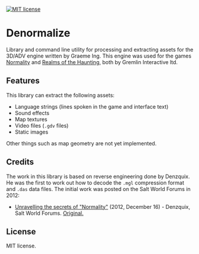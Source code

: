 [![MIT license](https://img.shields.io/badge/license-MIT-brightgreen.svg)](https://opensource.org/licenses/MIT)

# Denormalize

Library and command line utility for processing and extracting assets for the 3D/ADV engine written by Graeme Ing. This engine was used for the games [Normality](https://www.mobygames.com/game/normality) and [Realms of the Haunting](https://www.mobygames.com/game/dos/realms-of-the-haunting), both by Gremlin Interactive ltd.

## Features

This library can extract the following assets:

* Language strings (lines spoken in the game and interface text)
* Sound effects
* Map textures
* Video files (`.gdv` files)
* Static images

Other things such as map geometry are not yet implemented.

## Credits

The work in this library is based on reverse engineering done by Denzquix. He was the first to work out how to decode the `.mgl` compression format and `.das` data files. The initial work was posted on the Salt World Forums in 2012:

* [Unravelling the secrets of "Normality"](https://web.archive.org/web/20221014221459/http://saltworld.net/forums/topic/12496-unravelling-the-secrets-of-normality-1996/) (2012, December 16) - Denzquix, Salt World Forums. [Original.](http://saltworld.net/forums/topic/12496-unravelling-the-secrets-of-normality-1996/)

## License

MIT license.
